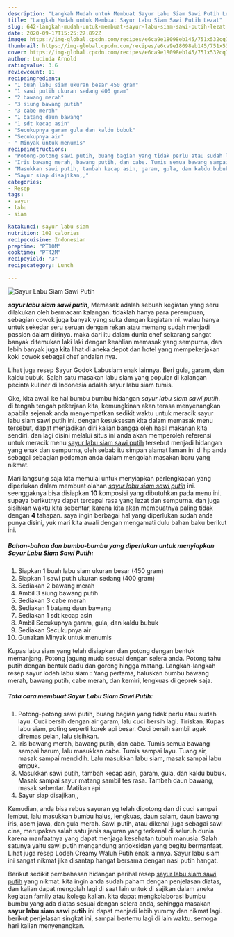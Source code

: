 ```yaml
---
description: "Langkah Mudah untuk Membuat Sayur Labu Siam Sawi Putih Lezat"
title: "Langkah Mudah untuk Membuat Sayur Labu Siam Sawi Putih Lezat"
slug: 642-langkah-mudah-untuk-membuat-sayur-labu-siam-sawi-putih-lezat
date: 2020-09-17T15:25:27.892Z
image: https://img-global.cpcdn.com/recipes/e6ca9e18098eb145/751x532cq70/sayur-labu-siam-sawi-putih-foto-resep-utama.jpg
thumbnail: https://img-global.cpcdn.com/recipes/e6ca9e18098eb145/751x532cq70/sayur-labu-siam-sawi-putih-foto-resep-utama.jpg
cover: https://img-global.cpcdn.com/recipes/e6ca9e18098eb145/751x532cq70/sayur-labu-siam-sawi-putih-foto-resep-utama.jpg
author: Lucinda Arnold
ratingvalue: 3.6
reviewcount: 11
recipeingredient:
- "1 buah labu siam ukuran besar 450 gram"
- "1 sawi putih ukuran sedang 400 gram"
- "2 bawang merah"
- "3 siung bawang putih"
- "3 cabe merah"
- "1 batang daun bawang"
- "1 sdt kecap asin"
- "Secukupnya garam gula dan kaldu bubuk"
- "Secukupnya air"
- " Minyak untuk menumis"
recipeinstructions:
- "Potong-potong sawi putih, buang bagian yang tidak perlu atau sudah layu. Cuci bersih dengan air garam, lalu cuci bersih lagi. Tiriskan. Kupas labu siam, poting seperti korek api besar. Cuci bersih sambil agak diremas pelan, lalu sisihkan."
- "Iris bawang merah, bawang putih, dan cabe. Tumis semua bawang sampai harum, lalu masukkan cabe. Tumis sampai layu. Tuang air, masak sampai mendidih. Lalu masukkan labu siam, masak sampai labu empuk."
- "Masukkan sawi putih, tambah kecap asin, garam, gula, dan kaldu bubuk. Masak sampai sayur matang sambil tes rasa. Tambah daun bawang, masak sebentar. Matikan api."
- "Sayur siap disajikan,,"
categories:
- Resep
tags:
- sayur
- labu
- siam

katakunci: sayur labu siam 
nutrition: 102 calories
recipecuisine: Indonesian
preptime: "PT10M"
cooktime: "PT42M"
recipeyield: "3"
recipecategory: Lunch

---
```



![Sayur Labu Siam Sawi Putih](https://img-global.cpcdn.com/recipes/e6ca9e18098eb145/751x532cq70/sayur-labu-siam-sawi-putih-foto-resep-utama.jpg)

<b><i>sayur labu siam sawi putih</i></b>, Memasak adalah sebuah kegiatan yang seru dilakukan oleh bermacam kalangan. tidaklah hanya para perempuan, sebagian cowok juga banyak yang suka dengan kegiatan ini. walau hanya untuk sekedar seru seruan dengan rekan atau memang sudah menjadi passion dalam dirinya. maka dari itu dalam dunia chef sekarang sangat banyak ditemukan laki laki dengan keahlian memasak yang sempurna, dan lebih banyak juga kita lihat di aneka depot dan hotel yang mempekerjakan koki cowok sebagai chef andalan nya.

Lihat juga resep Sayur Godok Labusiam enak lainnya. Beri gula, garam, dan kaldu bubuk. Salah satu masakan labu siam yang popular di kalangan pecinta kuliner di Indonesia adalah sayur labu siam tumis.

Oke, kita awali ke hal bumbu bumbu hidangan <i>sayur labu siam sawi putih</i>. di tengah tengah pekerjaan kita, kemungkinan akan terasa menyenangkan apabila sejenak anda menyempatkan sedikit waktu untuk meracik sayur labu siam sawi putih ini. dengan kesuksesan kita dalam memasak menu tersebut, dapat menjadikan diri kalian bangga oleh hasil makanan kita sendiri. dan lagi disini melalui situs ini anda akan memperoleh referensi untuk meracik menu <u>sayur labu siam sawi putih</u> tersebut menjadi hidangan yang enak dan sempurna, oleh sebab itu simpan alamat laman ini di hp anda sebagai sebagian pedoman anda dalam mengolah masakan baru yang nikmat.


Mari langsung saja kita memulai untuk menyiapkan perlengkapan yang diperlukan dalam membuat olahan <u><i>sayur labu siam sawi putih</i></u> ini. seenggaknya bisa disiapkan <b>10</b> komposisi yang dibutuhkan pada menu ini. supaya berikutnya dapat tercapai rasa yang lezat dan sempurna. dan juga sisihkan waktu kita sebentar, karena kita akan membuatnya paling tidak dengan <b>4</b> tahapan. saya ingin berbagai hal yang diperlukan sudah anda punya disini, yuk mari kita awali dengan mengamati dulu bahan baku berikut ini.

<!--inarticleads1-->

##### Bahan-bahan dan bumbu-bumbu yang diperlukan untuk menyiapkan Sayur Labu Siam Sawi Putih:

1. Siapkan 1 buah labu siam ukuran besar (450 gram)
1. Siapkan 1 sawi putih ukuran sedang (400 gram)
1. Sediakan 2 bawang merah
1. Ambil 3 siung bawang putih
1. Sediakan 3 cabe merah
1. Sediakan 1 batang daun bawang
1. Sediakan 1 sdt kecap asin
1. Ambil Secukupnya garam, gula, dan kaldu bubuk
1. Sediakan Secukupnya air
1. Gunakan  Minyak untuk menumis


Kupas labu siam yang telah disiapkan dan potong dengan bentuk memanjang. Potong jagung muda sesuai dengan selera anda. Potong tahu putih dengan bentuk dadu dan goreng hingga matang. Langkah-langkah resep sayur lodeh labu siam : Yang pertama, haluskan bumbu bawang merah, bawang putih, cabe merah, dan kemiri, lengkuas di geprek saja. 

<!--inarticleads2-->

##### Tata cara membuat Sayur Labu Siam Sawi Putih:

1. Potong-potong sawi putih, buang bagian yang tidak perlu atau sudah layu. Cuci bersih dengan air garam, lalu cuci bersih lagi. Tiriskan. Kupas labu siam, poting seperti korek api besar. Cuci bersih sambil agak diremas pelan, lalu sisihkan.
1. Iris bawang merah, bawang putih, dan cabe. Tumis semua bawang sampai harum, lalu masukkan cabe. Tumis sampai layu. Tuang air, masak sampai mendidih. Lalu masukkan labu siam, masak sampai labu empuk.
1. Masukkan sawi putih, tambah kecap asin, garam, gula, dan kaldu bubuk. Masak sampai sayur matang sambil tes rasa. Tambah daun bawang, masak sebentar. Matikan api.
1. Sayur siap disajikan,,


Kemudian, anda bisa rebus sayuran yg telah dipotong dan di cuci sampai lembut, lalu masukkan bumbu halus, lengkuas, daun salam, daun bawang iris, asem jawa, dan gula merah. Sawi putih, atau dikenal juga sebagai sawi cina, merupakan salah satu jenis sayuran yang terkenal di seluruh dunia karena manfaatnya yang dapat menjaga kesehatan tubuh manusia. Salah satunya yaitu sawi putih mengandung antioksidan yang begitu bermanfaat. Lihat juga resep Lodeh Creamy Waluh Putih enak lainnya. Sayur labu siam ini sangat nikmat jika disantap hangat bersama dengan nasi putih hangat. 

Berikut sedikit pembahasan hidangan perihal resep <u>sayur labu siam sawi putih</u> yang nikmat. kita ingin anda sudah paham dengan penjelasan diatas, dan kalian dapat mengolah lagi di saat lain untuk di sajikan dalam aneka kegiatan family atau kolega kalian. kita dapat mengkolaborasi bumbu bumbu yang ada diatas sesuai dengan selera anda, sehingga masakan <b>sayur labu siam sawi putih</b> ini dapat menjadi lebih yummy dan nikmat lagi. berikut penjelasan singkat ini, sampai bertemu lagi di lain waktu. semoga hari kalian menyenangkan.
